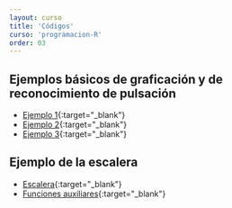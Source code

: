 ```yaml
---
layout: curso
title: 'Códigos'
curso: 'programacion-R'
order: 03
---
```



## Ejemplos básicos de graficación y de reconocimiento de pulsación
 - [Ejemplo 1](./codigos/ejemplo1.R){:target="_blank"}
 - [Ejemplo 2](./codigos/ejemplo2.R){:target="_blank"}
 - [Ejemplo 3](./codigos/ejemplo3.R){:target="_blank"}
 
## Ejemplo de la escalera
 - [Escalera](./codigos/escalera1.R){:target="_blank"}
 - [Funciones auxiliares](./codigos/funciones.R){:target="_blank"}
